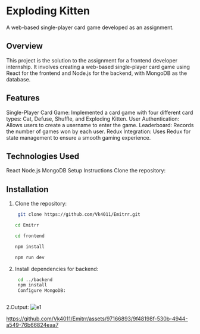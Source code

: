 # Exploding Kitten

A web-based single-player card game developed as an assignment.

## Overview
This project is the solution to the assignment for a frontend developer internship. It involves creating a web-based single-player card game using React for the frontend and Node.js for the backend, with MongoDB as the database.

## Features
Single-Player Card Game: Implemented a card game with four different card types: Cat, Defuse, Shuffle, and Exploding Kitten.
User Authentication: Allows users to create a username to enter the game.
Leaderboard: Records the number of games won by each user.
Redux Integration: Uses Redux for state management to ensure a smooth gaming experience.

## Technologies Used

React
Node.js
MongoDB
Setup Instructions
Clone the repository:

## Installation
1. Clone the repository:

   ```bash
    git clone https://github.com/Vk4011/Emitrr.git

   cd Emitrr

   cd frontend

   npm install

   npm run dev

2. Install dependencies for backend:

   ```bash
    cd ../backend
    npm install
    Configure MongoDB:



2.Output:
![e1](https://github.com/Vk4011/Emitrr/assets/97166893/d322ca74-c37e-4b13-9883-7b86c58253ab)


https://github.com/Vk4011/Emitrr/assets/97166893/9f48198f-530b-4944-a549-76b66824eaa7

